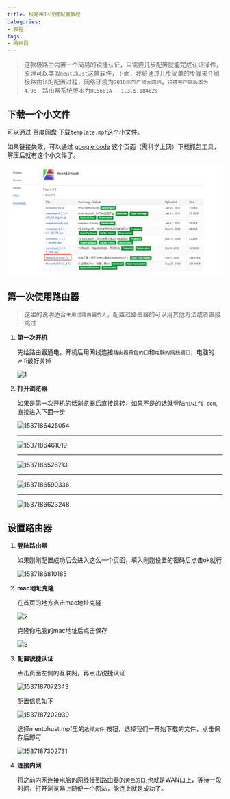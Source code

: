 ```yaml
---
title: 极路由1s锐捷配置教程
categories:
- 教程
tags:
- 路由器
---
```



>这款极路由内置一个简易的锐捷认证，只需要几步配置就能完成认证操作，原理可以类似`mentohust`这款软件，下面，我将通过几步简单的步骤来介绍极路由1s的配置过程，网络环境为`2018年的广师大网络`，`锐捷客户端版本为4.96`，路由器系统版本为`HC5661A - 1.3.5.18462s `



## 下载一个小文件

可以通过 [百度网盘](https://pan.baidu.com/s/1XBUWX4TrOeWUQkcDnH91ug) 下载`template.mpf`这个小文件。

如果链接失效，可以通过 [google code](https://code.google.com/archive/p/mentohust/downloads?page=2) 这个页面（需科学上网）下载抓包工具，解压后就有这个小文件了。

![1537188175774](../assets/images/2018-08-12-极路由1s使用教程/1537188175774.png)



## 第一次使用路由器

> 这里的说明适合`未用过路由器的人`，配置过路由器的可以用其他方法或者直接跳过

1. **第一次开机**

   先给路由器通电，开机后用网线连接`路由器黄色的口`和`电脑的网线接口`，电脑的wifi最好关掉

   ![1](极路由1s使用教程.assets/1.jpg)

2. **打开浏览器**

   如果是第一次开机的话浏览器后直接跳转，如果不是的话就登陆`hiwifi.com`,直接进入下面一步

   ![1537186425054](极路由1s使用教程.assets/1537186425054.png)

   ***

   ![1537186461019](极路由1s使用教程.assets/1537186461019.png)

   ***

   ![1537186526713](极路由1s使用教程.assets/1537186526713.png)

   ***

   ![1537186590336](极路由1s使用教程.assets/1537186590336.png)

   ***

   ![1537186623248](极路由1s使用教程.assets/1537186623248.png)

## 设置路由器

   1. **登陆路由器**

      如果刚刚配置成功后会进入这么一个页面，填入刚刚设置的密码后点击ok就行

      ![1537186810185](极路由1s使用教程.assets/1537186810185.png)

   2. **mac地址克隆**

      在首页的地方点击mac地址克隆

      ![2](极路由1s使用教程.assets/2.png)

      克隆你电脑的mac地址后点击保存

      ![3](极路由1s使用教程.assets/3.png)

   3. **配置锐捷认证**

      点击页面左侧的互联网，再点击锐捷认证

      ![1537187072343](极路由1s使用教程.assets/1537187072343.png)

      配置信息如下

      ![1537187202939](极路由1s使用教程.assets/1537187202939.png)

      选择mentohust.mpf里的`选择文件` 按钮，选择我们一开始下载的文件，点击保存后即可

      ![1537187302731](极路由1s使用教程.assets/1537187302731.png)

   4. **连接内网**

      将之前内网连接电脑的网线接到路由器的`黄色的口`,也就是WAN口上，等待一段时间，打开浏览器上随便一个网站，能连上就是成功了。

